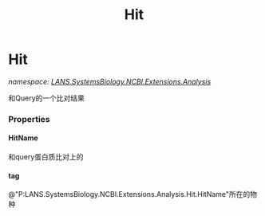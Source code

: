 ﻿---
title: Hit
---

# Hit
_namespace: [LANS.SystemsBiology.NCBI.Extensions.Analysis](N-LANS.SystemsBiology.NCBI.Extensions.Analysis.html)_

和Query的一个比对结果




### Properties

#### HitName
和query蛋白质比对上的
#### tag
@"P:LANS.SystemsBiology.NCBI.Extensions.Analysis.Hit.HitName"所在的物种
